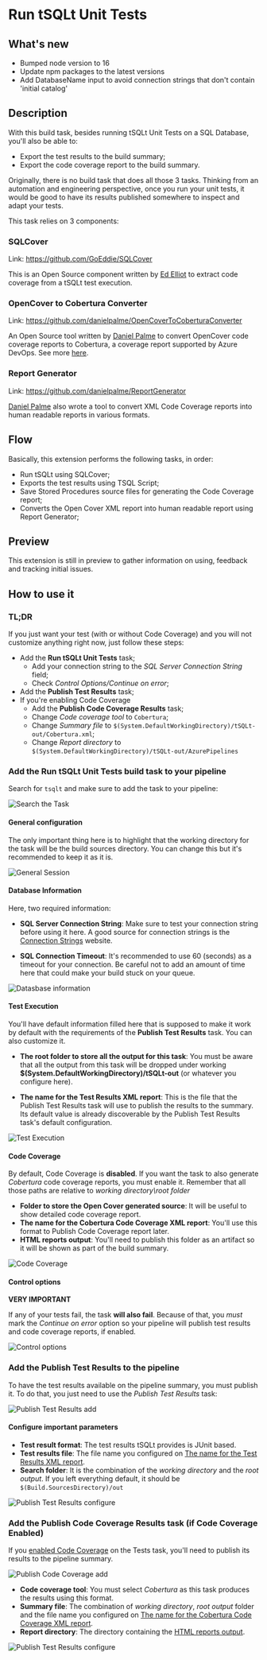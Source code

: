 # Run tSQLt Unit Tests

## What's new

- Bumped node version to 16
- Update npm packages to the latest versions
- Add DatabaseName input to avoid connection strings that don't contain 'initial catalog'

## Description

With this build task, besides running tSQLt Unit Tests on a SQL Database, you'll also be able to:

- Export the test results to the build summary;
- Export the code coverage report to the build summary.

Originally, there is no build task that does all those 3 tasks. Thinking from an automation and engineering perspective, once you run your unit tests, it would be good to have its results published somewhere to inspect and adapt your tests.

This task relies on 3 components:

### SQLCover

Link: https://github.com/GoEddie/SQLCover

This is an Open Source component written by [Ed Elliot](https://github.com/GoEddie) to extract code coverage from a tSQLt test execution.

### OpenCover to Cobertura Converter

Link: https://github.com/danielpalme/OpenCoverToCoberturaConverter

An Open Source tool written by [Daniel Palme](https://github.com/danielpalme) to convert OpenCover code coverage reports to Cobertura, a coverage report supported by Azure DevOps. See more [here](https://docs.microsoft.com/en-us/azure/devops/pipelines/tasks/test/publish-code-coverage-results?view=vsts).

### Report Generator

Link: https://github.com/danielpalme/ReportGenerator

[Daniel Palme](https://github.com/danielpalme) also wrote a tool to convert XML Code Coverage reports into human readable reports in various formats.

## Flow

Basically, this extension performs the following tasks, in order:

- Run tSQLt using SQLCover;
- Exports the test results using TSQL Script;
- Save Stored Procedures source files for generating the Code Coverage report;
- Converts the Open Cover XML report into human readable report using Report Generator;

## Preview

This extension is still in preview to gather information on using, feedback and tracking initial issues.

## How to use it

### TL;DR

If you just want your test (with or without Code Coverage) and you will not customize anything right now, just follow these steps:

- Add the **Run tSQLt Unit Tests** task;
  - Add your connection string to the *SQL Server Connection String* field;
  - Check *Control Options/Continue on error*;
- Add the **Publish Test Results** task;
- If you're enabling Code Coverage
  - Add the **Publish Code Coverage Results** task;
  - Change *Code coverage tool* to `Cobertura`;
  - Change *Summary file* to `$(System.DefaultWorkingDirectory)/tSQLt-out/Cobertura.xml`;
  - Change *Report directory* to `$(System.DefaultWorkingDirectory)/tSQLt-out/AzurePipelines`

### Add the Run tSQLt Unit Tests build task to your pipeline

Search for `tsqlt` and make sure to add the task to your pipeline:

![Search the Task](images/01-Search-the-Task.PNG)

#### General configuration

The only important thing here is to highlight that the working directory for the task will be the build sources directory. You can change this but it's recommended to keep it as it is.

![General Session](images/02-General-Session.PNG)

#### Database Information

Here, two required information:

- **SQL Server Connection String**: Make sure to test your connection string before using it here. A good source for connection strings is the [Connection Strings](https://www.connectionstrings.com/) website.

- **SQL Connection Timeout**: It's recommended to use 60 (seconds) as a timeout for your connection. Be careful not to add an amount of time here that could make your build stuck on your queue.

![Datasbase information](images/03-Database-information.PNG)

#### Test Execution

You'll have default information filled here that is supposed to make it work by default with the requirements of the **Publish Test Results** task. You can also customize it.

- **The root folder to store all the output for this task**: You must be aware that all the output from this task will be dropped under working **$(System.DefaultWorkingDirectory)/tSQLt-out** (or whatever you configure here).

- **The name for the Test Results XML report**: This is the file that the Publish Test Results task will use to publish the results to the summary. Its default value is already discoverable by the Publish Test Results task's default configuration.

![Test Execution](images/04-Test-Execution.PNG)

#### Code Coverage

By default, Code Coverage is **disabled**. If you want the task to also generate *Cobertura* code coverage reports, you must enable it. Remember that all those paths are relative to *working directory\root folder*

- **Folder to store the Open Cover generated source**: It will be useful to show detailed code coverage report.
- **The name for the Cobertura Code Coverage XML report**: You'll use this format to Publish Code Coverage report later.
- **HTML reports output**: You'll need to publish this folder as an artifact so it will be shown as part of the build summary.

![Code Coverage](images/05-Code-Coverage.PNG)

#### Control options

**VERY IMPORTANT**

If any of your tests fail, the task **will also fail**. Because of that, you *must* mark the *Continue on error* option so your pipeline will publish test results and code coverage reports, if enabled.

![Control options](images/06-Control-options.png)

### Add the Publish Test Results to the pipeline

 To have the test results available on the pipeline summary, you must publish it. To do that, you just need to use the *Publish Test Results* task:

![Publish Test Results add](images/07-Publish-Test-Results-add.png)

#### Configure important parameters

- **Test result format**: The test results tSQLt provides is JUnit based.
- **Test results file**: The file name you configured on [The name for the Test Results XML report](#the-name-for-the-test-results-xml-report).
- **Search folder**: It is the combination of the *working directory* and the *root output*. If you left everything default, it should be `$(Build.SourcesDirectory)/out`

![Publish Test Results configure](images/08-Publish-Test-Results-configure.png)

### Add the Publish Code Coverage Results task (if Code Coverage Enabled)

If you [enabled Code Coverage](#code-coverage) on the Tests task, you'll need to publish its results to the pipeline summary.

![Publish Code Coverage add](images/09-Publish-Code-Coverage-add.png)

- **Code coverage tool**: You must select *Cobertura* as this task produces the results using this format.
- **Summary file**: The combination of *working directory*, *root output* folder and the file name you configured on [The name for the Cobertura Code Coverage XML report](#code-coverage).
- **Report directory**: The directory containing the [HTML reports output](#code-coverage).

![Publish Test Results configure](images/10-Publish-Test-Results-configure.png)